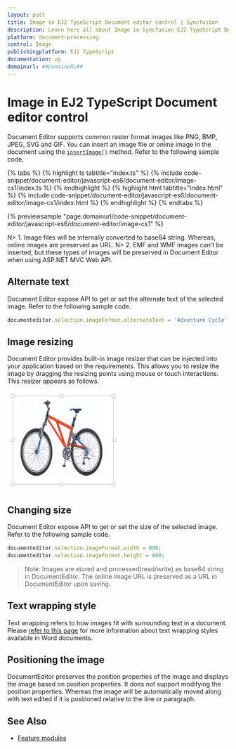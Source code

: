```yaml
---
layout: post
title: Image in EJ2 TypeScript Document editor control | Syncfusion
description: Learn here all about Image in Syncfusion EJ2 TypeScript Document editor control of Syncfusion Essential JS 2 and more.
platform: document-processing
control: Image 
publishingplatform: EJ2 TypeScript
documentation: ug
domainurl: ##DomainURL##
---
```


# Image in EJ2 TypeScript Document editor control

Document Editor supports common raster format images like PNG, BMP, JPEG, SVG and GIF. You can insert an image file or online image in the document using the [`insertImage()`](https://ej2.syncfusion.com/documentation/api/document-editor/editor#insertimage) method. Refer to the following sample code.

 

 {% tabs %}
{% highlight ts tabtitle="index.ts" %}
{% include code-snippet/document-editor/javascript-es6/document-editor/image-cs1/index.ts %}
{% endhighlight %}
{% highlight html tabtitle="index.html" %}
{% include code-snippet/document-editor/javascript-es6/document-editor/image-cs1/index.html %}
{% endhighlight %}
{% endtabs %}
        
{% previewsample "page.domainurl/code-snippet/document-editor/javascript-es6/document-editor/image-cs1" %}

N> 1. Image files will be internally converted to base64 string. Whereas, online images are preserved as URL. N> 2. EMF and WMF images can't be inserted, but these types of images will be preserved in Document Editor when using ASP.NET MVC Web API.

## Alternate text

Document Editor expose API to get or set the alternate text of the selected image. Refer to the following sample code.

```ts
documenteditor.selection.imageFormat.alternateText = 'Adventure Cycle';
```

## Image resizing

Document Editor provides built-in image resizer that can be injected into your application based on the requirements. This allows you to resize the image by dragging the resizing points using mouse or touch interactions. This resizer appears as follows.

![Image](images/image.png)

## Changing size

Document Editor expose API to get or set the size of the selected image. Refer to the following sample code.

```ts
documenteditor.selection.imageFormat.width = 800;
documenteditor.selection.imageFormat.height = 800;
```

>Note: Images are stored and processed(read/write) as base64 string in DocumentEditor. The online image URL is preserved as a URL in DocumentEditor upon saving.

## Text wrapping style

Text wrapping refers to how images fit with surrounding text in a document. Please [refer to this page](./text-wrapping-style) for more information about text wrapping styles available in Word documents.

## Positioning the image

DocumentEditor preserves the position properties of the image and displays the image based on position properties. It does not support modifying the position properties. Whereas the image will be automatically moved along with text edited if it is positioned relative to the line or paragraph.

## See Also

* [Feature modules](./feature-module)

